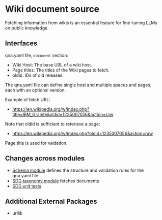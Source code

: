 # Wiki document source

Fetching information from wikis is an essential
feature for fine-tuning LLMs on public knowledge.

## Interfaces

qna.yaml file, `document` section:

- Wiki Host: The base URL of a wiki host.
- Page titles: The titles of the Wiki pages to fetch.
- oldid: IDs of old releases.

The qna.yaml file can define single host and multiple spaces and pages,
each with an optional version.

Example of fetch URL:

- https://en.wikipedia.org/w/index.php?title=IBM_Granite&oldid=1235007056&action=raw

Note that oldid is sufficient to reterieve a page:

- https://en.wikipedia.org/w/index.php?oldid=1235007056&action=raw

Page title is used for vaidation.

## Changes across modules

- [Schema module](https://github.com/instructlab/schema) defines the structure and validation rules for
  the qna.yaml file.
- [SDG taxonomy module](https://github.com/instructlab/sdg/blob/main/src/instructlab/sdg/utils/taxonomy.py)
  fetches documents
- [SDG unit tests](https://github.com/instructlab/sdg/tree/main/tests)

## Additional External Packages

- urllib

